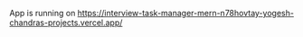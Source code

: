 App is running on https://interview-task-manager-mern-n78hovtay-yogesh-chandras-projects.vercel.app/
